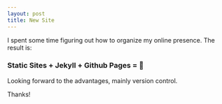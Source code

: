 ```yaml
---
layout: post
title: New Site
---
```


I spent some time figuring out how to organize my online presence. The result is: 

### Static Sites + Jekyll + Github Pages = 🎈

Looking forward to the advantages, mainly version control.

Thanks!
